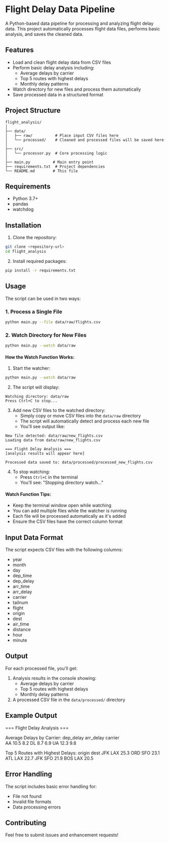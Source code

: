 # Flight Delay Data Pipeline

A Python-based data pipeline for processing and analyzing flight delay data. This project automatically processes flight data files, performs basic analysis, and saves the cleaned data.

## Features

- Load and clean flight delay data from CSV files
- Perform basic delay analysis including:
  - Average delays by carrier
  - Top 5 routes with highest delays
  - Monthly delay patterns
- Watch directory for new files and process them automatically
- Save processed data in a structured format

## Project Structure

```
flight_analysis/
│
├── data/
│   ├── raw/          # Place input CSV files here
│   └── processed/    # Cleaned and processed files will be saved here
│
├── src/
│   └── processor.py  # Core processing logic
│
├── main.py          # Main entry point
├── requirements.txt  # Project dependencies
└── README.md        # This file
```

## Requirements

- Python 3.7+
- pandas
- watchdog

## Installation

1. Clone the repository:
```bash
git clone <repository-url>
cd flight_analysis
```

2. Install required packages:
```bash
pip install -r requirements.txt
```

## Usage

The script can be used in two ways:

### 1. Process a Single File

```bash
python main.py --file data/raw/flights.csv
```

### 2. Watch Directory for New Files

```bash
python main.py --watch data/raw
```

#### How the Watch Function Works:

1. Start the watcher:
```bash
python main.py --watch data/raw
```

2. The script will display:
```
Watching directory: data/raw
Press Ctrl+C to stop...
```

3. Add new CSV files to the watched directory:
   - Simply copy or move CSV files into the `data/raw` directory
   - The script will automatically detect and process each new file
   - You'll see output like:
```
New file detected: data/raw/new_flights.csv
Loading data from data/raw/new_flights.csv

=== Flight Delay Analysis ===
[analysis results will appear here]

Processed data saved to: data/processed/processed_new_flights.csv
```

4. To stop watching:
   - Press `Ctrl+C` in the terminal
   - You'll see: "Stopping directory watch..."

#### Watch Function Tips:

- Keep the terminal window open while watching
- You can add multiple files while the watcher is running
- Each file will be processed automatically as it's added
- Ensure the CSV files have the correct column format

## Input Data Format

The script expects CSV files with the following columns:
- year
- month
- day
- dep_time
- dep_delay
- arr_time
- arr_delay
- carrier
- tailnum
- flight
- origin
- dest
- air_time
- distance
- hour
- minute

## Output

For each processed file, you'll get:
1. Analysis results in the console showing:
   - Average delays by carrier
   - Top 5 routes with highest delays
   - Monthly delay patterns
2. A processed CSV file in the `data/processed/` directory

## Example Output

=== Flight Delay Analysis ===

Average Delays by Carrier:
         dep_delay  arr_delay
carrier                     
AA           10.5       8.2
DL            8.7       6.9
UA           12.3       9.8

Top 5 Routes with Highest Delays:
origin  dest
JFK     LAX    25.3
ORD     SFO    23.1
ATL     LAX    22.7
JFK     SFO    21.9
BOS     LAX    20.5

## Error Handling

The script includes basic error handling for:
- File not found
- Invalid file formats
- Data processing errors

## Contributing

Feel free to submit issues and enhancement requests!
